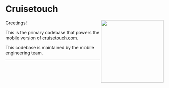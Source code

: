 # Cruisetouch

<img src="https://www.cruisetouch.com/Images/GreyLogo.png" height="200" width="200" align="right">

Greetings!

This is the primary codebase that powers the mobile version of [cruisetouch.com](http://www.cruisetouch.com).

This codebase is maintained by the mobile engineering team.

---
